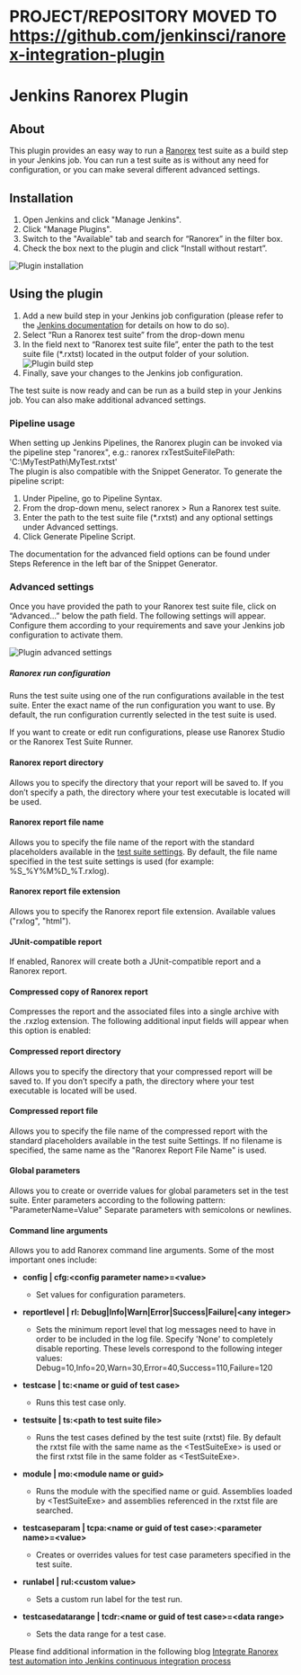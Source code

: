 # PROJECT/REPOSITORY MOVED TO https://github.com/jenkinsci/ranorex-integration-plugin

# Jenkins Ranorex Plugin

## About

This plugin provides an easy way to run a [Ranorex](https://www.ranorex.com/) test suite as a build step in your Jenkins job. You can run a test suite as is without any need for configuration, or you can make several different advanced settings.

## Installation
1.  Open Jenkins and click "Manage Jenkins".
2.  Click "Manage Plugins".
3.  Switch to the "Available" tab and search for “Ranorex” in the filter box.
4.  Check the box next to the plugin and click “Install without restart”.

![Plugin installation](https://wiki.jenkins.io/download/attachments/121471012/install%20plugin2.png?version=1&modificationDate=1494934029000&api=v2)
## Using the plugin
1.  Add a new build step in your Jenkins job configuration (please refer to the [Jenkins documentation](https://jenkins.io/doc/) for details on how to do so).
2.  Select “Run a Ranorex test suite” from the drop-down menu
3.  In the field next to “Ranorex test suite file”, enter the path to the test suite file (\*.rxtst) located in the output folder of your solution.  ![Plugin build step](https://wiki.jenkins.io/download/attachments/121471012/image2017-5-12_13-48-19.png?version=1&modificationDate=1494934187000&api=v2)
4.  Finally, save your changes to the Jenkins job configuration.

The test suite is now ready and can be run as a build step in your Jenkins job. You can also make additional advanced settings.

### Pipeline usage  
When setting up Jenkins Pipelines, the Ranorex plugin can be invoked via the pipeline step "ranorex", e.g.: ranorex rxTestSuiteFilePath: 'C:\\MyTestPath\\MyTest.rxtst'  
The plugin is also compatible with the Snippet Generator. To generate the pipeline script:  
1. Under Pipeline, go to Pipeline Syntax.  
2. From the drop-down menu, select ranorex > Run a Ranorex test suite.  
3. Enter the path to the test suite file (*.rxtst) and any optional settings under Advanced settings.  
4. Click Generate Pipeline Script.

The documentation for the advanced field options can be found under Steps Reference in the left bar of the Snippet Generator.

### Advanced settings

Once you have provided the path to your Ranorex test suite file, click on “Advanced…” below the path field. The following settings will appear. Configure them according to your requirements and save your Jenkins job configuration to activate them.

![Plugin advanced settings](https://wiki.jenkins.io/download/attachments/121471012/image2017-6-26%209:13:4.png?version=1&modificationDate=1498483006000&api=v2)

##### Ranorex run configuration

Runs the test suite using one of the run configurations available in the test suite. Enter the exact name of the run configuration you want to use. By default, the run configuration currently selected in the test suite is used.

If you want to create or edit run configurations, please use Ranorex Studio or the Ranorex Test Suite Runner.

#### Ranorex report directory

Allows you to specify the directory that your report will be saved to. If you don’t specify a path, the directory where your test executable is located will be used.

#### Ranorex report file name

Allows you to specify the file name of the report with the standard placeholders available in the [test suite settings](https://www.ranorex.com/support/user-guide-20/lesson-4-ranorex-test-suite.html#c16095). By default, the file name specified in the test suite settings is used (for example: %S\_%Y%M%D\_%T.rxlog).

#### Ranorex report file extension

Allows you to specify the Ranorex report file extension. Available values ("rxlog", "html").

#### JUnit-compatible report

If enabled, Ranorex will create both a JUnit-compatible report and a Ranorex report.

#### Compressed copy of Ranorex report

Compresses the report and the associated files into a single archive with the .rxzlog extension. The following additional input fields will appear when this option is enabled:

#### Compressed report directory

Allows you to specify the directory that your compressed report will be saved to. If you don’t specify a path, the directory where your test executable is located will be used.

#### Compressed report file

Allows you to specify the file name of the compressed report with the standard placeholders available in the test suite Settings. If no filename is specified, the same name as the "Ranorex Report File Name" is used.

#### Global parameters

Allows you to create or override values for global parameters set in the test suite.
Enter parameters according to the following pattern: "ParameterName=Value"
Separate parameters with semicolons or newlines.

#### Command line arguments

Allows you to add Ranorex command line arguments. Some of the most important ones include:

-   **config \| cfg:\<config parameter name\>=\<value\>**

    -   Set values for configuration parameters.

-   **reportlevel \| rl: Debug\|Info\|Warn\|Error\|Success\|Failure\|\<any integer\>**  
    -   Sets the minimum report level that log messages need to have in order to be included in the log file. Specify 'None' to
        completely disable reporting. These levels correspond to the following integer values:
        Debug=10,Info=20,Warn=30,Error=40,Success=110,Failure=120

-   **testcase \| tc:\<name or guid of test case\>**  
    -   Runs this test case only.

-   **testsuite \| ts:\<path to test suite file\>**  

    -   Runs the test cases defined by the test suite (rxtst) file. By default the rxtst file with the same name as the
        \<TestSuiteExe\> is used or the first rxtst file in the same folder as \<TestSuiteExe\>.

-   **module \| mo:\<module name or guid\>**  
    -   Runs the module with the specified name or guid. Assemblies loaded by \<TestSuiteExe\> and assemblies referenced in the rxtst file are searched.

-   **testcaseparam \| tcpa:\<name or guid of test case\>:\<parameter name\>=\<value\>**  
    -   Creates or overrides values for test case parameters specified
        in the test suite.

-   **runlabel \| rul:\<custom value\>**  

    -   Sets a custom run label for the test run.

-   **testcasedatarange \| tcdr:\<name or guid of test case\>=\<data range\>**  

    -   Sets the data range for a test case.

Please find additional information in the following blog [Integrate Ranorex test automation into Jenkins continuous integration process](https://www.ranorex.com/blog/integrating-ranorex-automation-in-jenkins-continuous-integration-process/)

